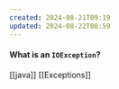 ```yaml
---
created: 2024-08-21T09:19
updated: 2024-08-22T08:59
---
```

#### What is an `IOException`?


[[java]] [[Exceptions]]